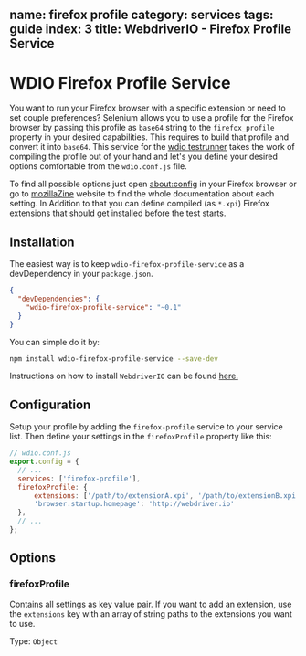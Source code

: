 name: firefox profile
category: services
tags: guide
index: 3
title: WebdriverIO - Firefox Profile Service
---

WDIO Firefox Profile Service
============================

You want to run your Firefox browser with a specific extension or need to set couple preferences? Selenium allows you to use a profile for the Firefox browser by passing this profile as `base64` string to the `firefox_profile` property in your desired capabilities. This requires to build that profile and convert it into `base64`. This service for the [wdio testrunner](http://webdriver.io/guide/testrunner/gettingstarted.html) takes the work of compiling the profile out of your hand and let's you define your desired options comfortable from the `wdio.conf.js` file.

To find all possible options just open [about:config](about:config) in your Firefox browser or go to [mozillaZine](http://kb.mozillazine.org/About:config_entries) website to find the whole documentation about each setting. In Addition to that you can define compiled (as `*.xpi`) Firefox extensions that should get installed before the test starts.

## Installation

The easiest way is to keep `wdio-firefox-profile-service` as a devDependency in your `package.json`.

```json
{
  "devDependencies": {
    "wdio-firefox-profile-service": "~0.1"
  }
}
```

You can simple do it by:

```bash
npm install wdio-firefox-profile-service --save-dev
```

Instructions on how to install `WebdriverIO` can be found [here.](http://webdriver.io/guide/getstarted/install.html)

## Configuration

Setup your profile by adding the `firefox-profile` service to your service list. Then define your settings in the `firefoxProfile` property like this:

```js
// wdio.conf.js
export.config = {
  // ...
  services: ['firefox-profile'],
  firefoxProfile: {
      extensions: ['/path/to/extensionA.xpi', '/path/to/extensionB.xpi'],
      'browser.startup.homepage': 'http://webdriver.io'
  },
  // ...
};
```

## Options

### firefoxProfile
Contains all settings as key value pair. If you want to add an extension, use the `extensions` key with an array of string paths to the extensions you want to use.

Type: `Object`
